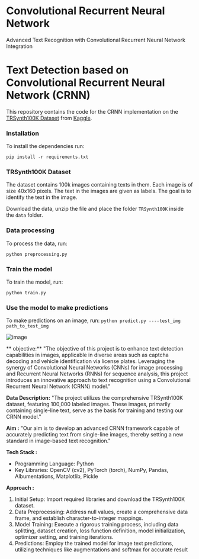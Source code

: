 # Convolutional Recurrent Neural Network
Advanced Text Recognition with Convolutional Recurrent Neural Network Integration
# Text Detection based on Convolutional Recurrent Neural Network (CRNN)

This repository contains the code for the CRNN implementation on the [TRSynth100K Dataset](https://www.kaggle.com/eabdul/textimageocr) from [Kaggle](https://www.kaggle.com/).

### Installation

To install the dependencies run:
```
pip install -r requirements.txt
```

### TRSynth100K Dataset
The dataset contains 100k images containing texts in them. Each image is of size 40x160 pixels. The text in the images are given as labels. The goal is to identify the text in the image.

Download the data, unzip the file and place the folder ```TRSynth100K``` inside the ```data``` folder.

### Data processing
To process the data, run:
```
python preprocessing.py
```

### Train the model
To train the model, run:
```
python train.py
```

### Use the model to make predictions
To make predictions on an image, run:
```python predict.py ----test_img path_to_test_img```


![image](https://github.com/lokesh12190/Advanced-Text-Recognition-with-Convolutional-Recurrent-Neural-Network-Integration/assets/115156195/3fe7b281-d317-4018-a717-90c0a4deff13)


** objective:**
"The objective of this project is to enhance text detection capabilities in images, applicable in diverse areas such as captcha decoding and vehicle identification via license plates. Leveraging the synergy of Convolutional Neural Networks (CNNs) for image processing and Recurrent Neural Networks (RNNs) for sequence analysis, this project introduces an innovative approach to text recognition using a Convolutional Recurrent Neural Network (CRNN) model."

**Data Description:**
"The project utilizes the comprehensive TRSynth100K dataset, featuring 100,000 labeled images. These images, primarily containing single-line text, serve as the basis for training and testing our CRNN model."

**Aim :**
"Our aim is to develop an advanced CRNN framework capable of accurately predicting text from single-line images, thereby setting a new standard in image-based text recognition."

**Tech Stack :**
- Programming Language: Python
- Key Libraries: OpenCV (cv2), PyTorch (torch), NumPy, Pandas, Albumentations, Matplotlib, Pickle

**Approach :**
1. Initial Setup: Import required libraries and download the TRSynth100K dataset.
2. Data Preprocessing: Address null values, create a comprehensive data frame, and establish character-to-integer mappings.
3. Model Training: Execute a rigorous training process, including data splitting, dataset creation, loss function definition, model initialization, optimizer setting, and training iterations.
4. Predictions: Employ the trained model for image text predictions, utilizing techniques like augmentations and softmax for accurate result
